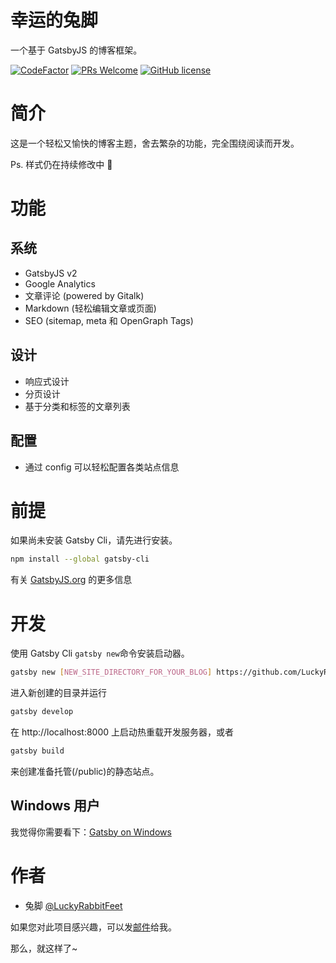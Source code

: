 # 幸运的兔脚

一个基于 GatsbyJS 的博客框架。

[![CodeFactor](https://www.codefactor.io/repository/github/luckyrabbitfeet/gatsby-starter-rabbitfeet-blog/badge/master)](https://www.codefactor.io/repository/github/luckyrabbitfeet/gatsby-starter-rabbitfeet-blog/overview/master)
[![PRs Welcome](https://img.shields.io/badge/PRs-welcome-brightgreen.svg?style=flat-square)](http://makeapullrequest.com)
[![GitHub license](https://img.shields.io/github/license/LuckyRabbitFeet/gatsby-starter-rabbitfeet-blog.svg)](https://github.com/LuckyRabbitFeet/gatsby-starter-rabbitfeet-blog/blob/gh-pages/LICENSE)

# 简介

这是一个轻松又愉快的博客主题，舍去繁杂的功能，完全围绕阅读而开发。

Ps. 样式仍在持续修改中 🐾

# 功能

## 系统

- GatsbyJS v2
- Google Analytics
- 文章评论 (powered by Gitalk)
- Markdown (轻松编辑文章或页面)
- SEO (sitemap, meta 和 OpenGraph Tags)

## 设计

- 响应式设计
- 分页设计
- 基于分类和标签的文章列表

## 配置

- 通过 config 可以轻松配置各类站点信息

# 前提

如果尚未安装 Gatsby Cli，请先进行安装。

```bash
npm install --global gatsby-cli
```

有关 [GatsbyJS.org](https://www.gatsbyjs.org/tutorial/part-one/) 的更多信息

# 开发

使用 Gatsby Cli `gatsby new`命令安装启动器。

```bash
gatsby new [NEW_SITE_DIRECTORY_FOR_YOUR_BLOG] https://github.com/LuckyRabbitFeet/gatsby-starter-rabbitfeet-blog.git
```

进入新创建的目录并运行

```bash
gatsby develop
```

在 http://localhost:8000 上启动热重载开发服务器，或者

```bash
gatsby build
```

来创建准备托管(/public)的静态站点。

## Windows 用户

我觉得你需要看下：[Gatsby on Windows](https://www.gatsbyjs.org/docs/gatsby-on-windows/)

# 作者

- 兔脚 [@LuckyRabbitFeet](https://github.com/LuckyRabbitFeet)

如果您对此项目感兴趣，可以发[邮件](syx@rabbitfeet.net)给我。

那么，就这样了~
